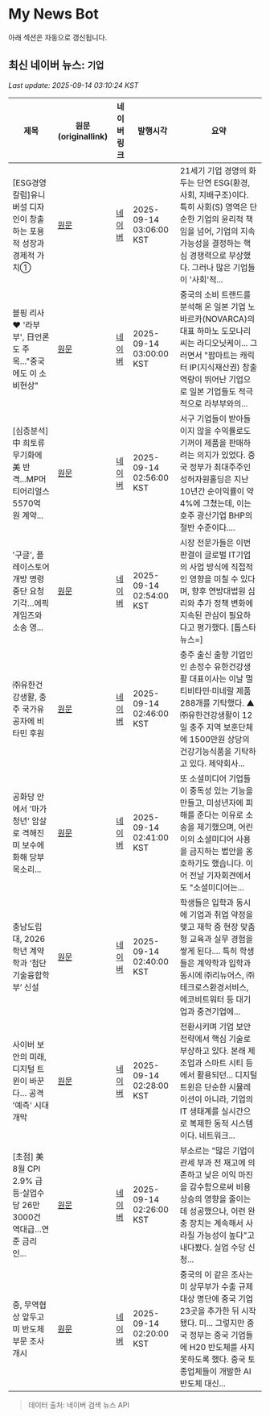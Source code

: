 # My News Bot

아래 섹션은 자동으로 갱신됩니다.

<!-- NEWS:START -->
## 최신 네이버 뉴스: `기업`
_Last update: 2025-09-14 03:10:24 KST_

| 제목 | 원문(originallink) | 네이버 링크 | 발행시각 | 요약 |
|---|---|---|---|---|
| [ESG경영칼럼]유니버설 디자인이 창출하는 포용적 성장과 경제적 가치① | [원문](https://www.welfarenews.net/news/articleView.html?idxno=201169) | [네이버](https://www.welfarenews.net/news/articleView.html?idxno=201169) | 2025-09-14 03:06:00 KST | 21세기 기업 경영의 화두는 단연 ESG(환경, 사회, 지배구조)이다. 특히 사회(S) 영역은 단순한 기업의 윤리적 책임을 넘어, 기업의 지속가능성을 결정하는 핵심 경쟁력으로 부상했다. 그러나 많은 기업들이 '사회'적... |
| 블핑 리사♥ '라부부', 日언론도 주목…"중국에도 이 소비현상" | [원문](https://www.newsis.com/view/NISX20250912_0003326826) | [네이버](https://m.entertain.naver.com/article/003/0013480140) | 2025-09-14 03:00:00 KST | 중국의 소비 트랜드를 분석해 온 일본 기업 노바르카(NOVARCA)의 대표 하마노 도모나리 씨는 라디오닛케이... 그러면서 "팝마트는 캐릭터 IP(지식재산권) 창출 역량이 뛰어난 기업으로 일본 기업들도 적극적으로 라부부와의... |
| [심층분석] 中 희토류 무기화에 美 반격...MP머티어리얼스 5570억 원 계약... | [원문](http://www.g-enews.com/ko-kr/news/article/news_all/202509131749597846fbbec65dfb_1/article.html) | [네이버](http://www.g-enews.com/ko-kr/news/article/news_all/202509131749597846fbbec65dfb_1/article.html) | 2025-09-14 02:56:00 KST | 서구 기업들이 받아들이지 않을 수익률로도 기꺼이 제품을 판매하려는 의지가 있었다. 중국 정부가 최대주주인 성허자원홀딩은 지난 10년간 순이익률이 약 4%에 그쳤는데, 이는 호주 광산기업 BHP의 절반 수준이다.... |
| '구글', 플레이스토어 개방 명령 중단 요청 기각…에픽게임즈와 소송 영... | [원문](https://www.topstarnews.net/news/articleView.html?idxno=15804614) | [네이버](https://www.topstarnews.net/news/articleView.html?idxno=15804614) | 2025-09-14 02:54:00 KST | 시장 전문가들은 이번 판결이 글로벌 IT기업의 사업 방식에 직접적인 영향을 미칠 수 있다며, 향후 연방대법원 심리와 추가 정책 변화에 지속된 관심이 필요하다고 평가했다. [톱스타뉴스=] |
| ㈜유한건강생활, 충주 국가유공자에 비타민 후원 | [원문](https://www.ccdailynews.com/news/articleView.html?idxno=2367516) | [네이버](https://www.ccdailynews.com/news/articleView.html?idxno=2367516) | 2025-09-14 02:46:00 KST | 충주 출신 출향 기업인인 손정수 유한건강생활 대표이사는 이날 멀티비타민·미네랄 제품 288개를 기탁했다. ▲ ㈜유한건강생활이 12일 충주 지역 보훈단체에 1500만원 상당의 건강기능식품을 기탁하고 있다. 제약회사... |
| 공화당 안에서 '마가 청년' 암살로 격해진 미 보수에 화해 당부 목소리... | [원문](https://www.ytn.co.kr/_ln/0104_202509140241562051) | [네이버](https://n.news.naver.com/mnews/article/052/0002246754?sid=104) | 2025-09-14 02:41:00 KST | 또 소셜미디어 기업들이 중독성 있는 기능을 만들고, 미성년자에 피해를 준다는 이유로 소송을 제기했으며, 어린이의 소셜미디어 사용을 금지하는 법안을 옹호하기도 했습니다. 이어 전날 기자회견에서도 "소셜미디어는... |
| 충남도립대, 2026학년 계약학과 ‘첨단기술융합학부’ 신설 | [원문](https://www.joongdo.co.kr/web/view.php?key=20250914010005129) | [네이버](https://www.joongdo.co.kr/web/view.php?key=20250914010005129) | 2025-09-14 02:40:00 KST | 학생들은 입학과 동시에 기업과 취업 약정을 맺고 재학 중 현장 맞춤형 교육과 실무 경험을 쌓게 된다.... 특히 학생들은 계약학과 입학과 동시에 ㈜리뉴어스, ㈜테크로스환경서비스, 에코비트워터 등 대기업과 중견기업에... |
| 사이버 보안의 미래, 디지털 트윈이 바꾼다… 공격 '예측' 시대 개막 | [원문](https://www.tokenpost.kr/news/tech/285507) | [네이버](https://www.tokenpost.kr/news/tech/285507) | 2025-09-14 02:28:00 KST | 전환시키며 기업 보안 전략에서 핵심 기술로 부상하고 있다. 본래 제조업과 스마트 시티 등에서 활용되던... 디지털 트윈은 단순한 시뮬레이션이 아니라, 기업의 IT 생태계를 실시간으로 복제한 동적 시스템이다. 네트워크... |
| [초점] 美 8월 CPI 2.9% 급등·실업수당 26만3000건 역대급…연준 금리인... | [원문](http://www.g-enews.com/ko-kr/news/article/news_all/202509131720385148fbbec65dfb_1/article.html) | [네이버](http://www.g-enews.com/ko-kr/news/article/news_all/202509131720385148fbbec65dfb_1/article.html) | 2025-09-14 02:26:00 KST | 부소르는 "많은 기업이 관세 부과 전 재고에 의존하고 낮은 이익 마진을 감수함으로써 비용 상승의 영향을 줄이는 데 성공했으나, 이런 완충 장치는 계속해서 사라질 가능성이 높다"고 내다봤다. 실업 수당 신청... |
| 중, 무역협상 앞두고 미 반도체 부문 조사 개시 | [원문](http://www.fnnews.com/news/202509140215555525) | [네이버](https://n.news.naver.com/mnews/article/014/0005406254?sid=101) | 2025-09-14 02:20:00 KST | 중국의 이 같은 조사는 미 상무부가 수출 규제 대상 명단에 중국 기업 23곳을 추가한 뒤 시작됐다. 미... 그렇지만 중국 정부는 중국 기업들에 H20 반도체를 사지 못하도록 했다. 중국 토종업체들이 개발한 AI 반도체 대신... |

> 데이터 출처: 네이버 검색 뉴스 API
<!-- NEWS:END -->
